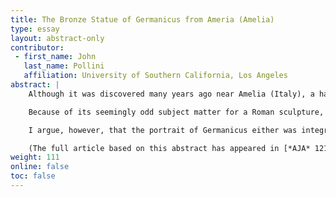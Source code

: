 ```yaml
---
title: The Bronze Statue of Germanicus from Ameria (Amelia)
type: essay
layout: abstract-only
contributor:
 - first_name: John
   last_name: Pollini
   affiliation: University of Southern California, Los Angeles
abstract: |
    Although it was discovered many years ago near Amelia (Italy), a handsome, over-life-size bronze cuirassed statue with an inserted portrait head of Germanicus has garnered relatively little attention. In pose and typology, this work resembles the statue of Augustus from Prima Porta, but the imagery of the muscled cuirass—depicting the death of the Trojan Troilos at the hands of Achilles—is quite different.

    Because of its seemingly odd subject matter for a Roman sculpture, the principal interpretation of this statue, in a 2008 monograph by G. Rocco, is that it originally represented King Mithridates VI, who saw himself as a new Achilles in his war against Rome. The depiction of the defeat of Troilos would have served as a reference to Mithridates’s victory over Rome, which traced its origins back to Troy. In the end, Mithridates was himself defeated by Sulla, who, according to Rocco, then brought the statue back to Rome, where its head was first replaced with a portrait of Sulla and eventually with one of Germanicus.

    I argue, however, that the portrait of Germanicus either was integral to the original composition or was substituted for the head of his son Caligula after Caligula’s assassination and damnation. My interpretation is based on the decorative motifs of the armor, which go back to Hellenistic models but are also found in Roman art, as well as technical considerations and a very different interpretation of the meaning of the defeat of Troilos.

    (The full article based on this abstract has appeared in [*AJA* 121.3 [2017]](http://www.ajaonline.org/article/3464).)
weight: 111
online: false
toc: false
---
```


